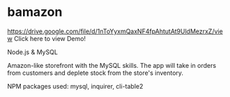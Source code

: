 # bamazon

https://drive.google.com/file/d/1nToYyxmQaxNF4fpAhtutAt9UldMezrxZ/view
Click here to view Demo!



Node.js & MySQL



Amazon-like storefront with the MySQL skills. The app will take in orders from customers and deplete stock from the store's inventory. 

NPM packages used:
mysql,
inquirer,
cli-table2

